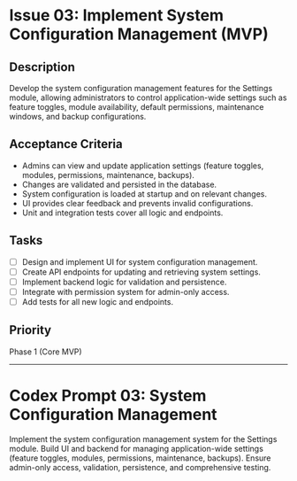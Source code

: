 # Issue 03: Implement System Configuration Management (MVP)

## Description
Develop the system configuration management features for the Settings module, allowing administrators to control application-wide settings such as feature toggles, module availability, default permissions, maintenance windows, and backup configurations.

## Acceptance Criteria
- Admins can view and update application settings (feature toggles, modules, permissions, maintenance, backups).
- Changes are validated and persisted in the database.
- System configuration is loaded at startup and on relevant changes.
- UI provides clear feedback and prevents invalid configurations.
- Unit and integration tests cover all logic and endpoints.

## Tasks
- [ ] Design and implement UI for system configuration management.
- [ ] Create API endpoints for updating and retrieving system settings.
- [ ] Implement backend logic for validation and persistence.
- [ ] Integrate with permission system for admin-only access.
- [ ] Add tests for all new logic and endpoints.

## Priority
Phase 1 (Core MVP)

---

# Codex Prompt 03: System Configuration Management

Implement the system configuration management system for the Settings module. Build UI and backend for managing application-wide settings (feature toggles, modules, permissions, maintenance, backups). Ensure admin-only access, validation, persistence, and comprehensive testing.